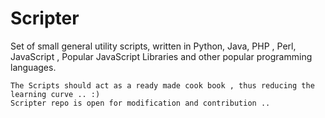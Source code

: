 Scripter
========

Set of small general utility scripts, written in Python, Java, PHP , Perl, JavaScript , Popular JavaScript Libraries 
and other popular programming languages.

    The Scripts should act as a ready made cook book , thus reducing the learning curve .. :) 
    Scripter repo is open for modification and contribution ..
